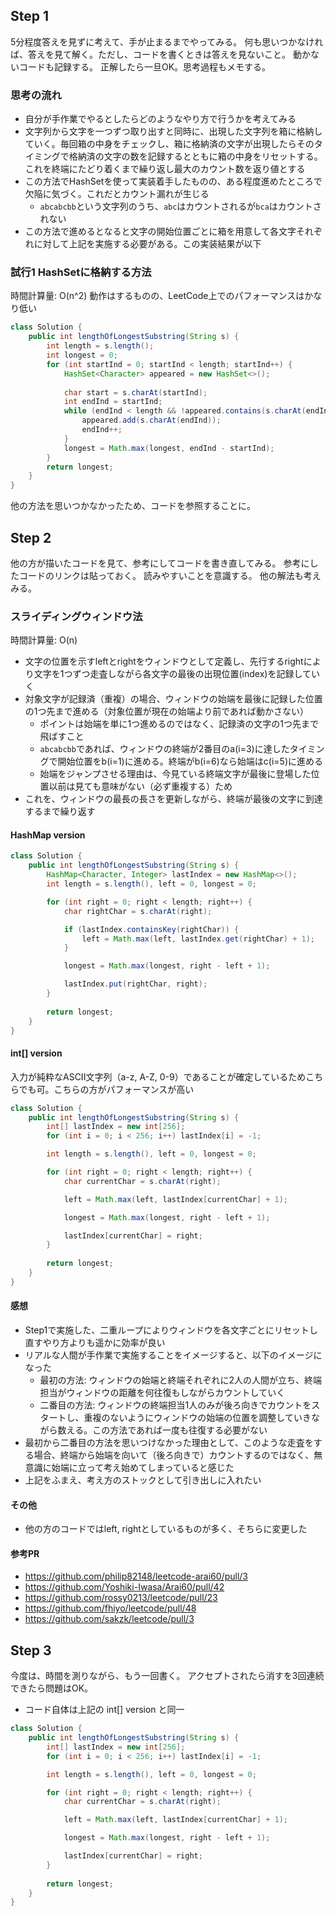 ## Step 1
5分程度答えを見ずに考えて、手が止まるまでやってみる。
何も思いつかなければ、答えを見て解く。ただし、コードを書くときは答えを見ないこと。
動かないコードも記録する。
正解したら一旦OK。思考過程もメモする。

### 思考の流れ
* 自分が手作業でやるとしたらどのようなやり方で行うかを考えてみる
* 文字列から文字を一つずつ取り出すと同時に、出現した文字列を箱に格納していく。毎回箱の中身をチェックし、箱に格納済の文字が出現したらそのタイミングで格納済の文字の数を記録するとともに箱の中身をリセットする。これを終端にたどり着くまで繰り返し最大のカウント数を返り値とする
* この方法でHashSetを使って実装着手したものの、ある程度進めたところで欠陥に気づく。これだとカウント漏れが生じる
    * `abcabcbb`という文字列のうち、`abc`はカウントされるが`bca`はカウントされない
* この方法で進めるとなると文字の開始位置ごとに箱を用意して各文字それぞれに対して上記を実施する必要がある。この実装結果が以下

### 試行1 HashSetに格納する方法

時間計算量: O(n^2)
動作はするものの、LeetCode上でのパフォーマンスはかなり低い

```java
class Solution {
    public int lengthOfLongestSubstring(String s) {
        int length = s.length();
        int longest = 0;
        for (int startInd = 0; startInd < length; startInd++) {
            HashSet<Character> appeared = new HashSet<>();
            
            char start = s.charAt(startInd);
            int endInd = startInd;
            while (endInd < length && !appeared.contains(s.charAt(endInd))) {
                appeared.add(s.charAt(endInd));
                endInd++;
            }
            longest = Math.max(longest, endInd - startInd);
        }
        return longest;
    }
}
```

他の方法を思いつかなかったため、コードを参照することに。

## Step 2
他の方が描いたコードを見て、参考にしてコードを書き直してみる。
参考にしたコードのリンクは貼っておく。
読みやすいことを意識する。
他の解法も考えみる。

### スライディングウィンドウ法

時間計算量: O(n)

* 文字の位置を示すleftとrightをウィンドウとして定義し、先行するrightにより文字を1つずつ走査しながら各文字の最後の出現位置(index)を記録していく
* 対象文字が記録済（重複）の場合、ウィンドウの始端を最後に記録した位置の1つ先まで進める（対象位置が現在の始端より前であれば動かさない）
    * ポイントは始端を単に1つ進めるのではなく、記録済の文字の1つ先まで飛ばすこと
    * `abcabcbb`であれば、ウィンドウの終端が2番目のa(i=3)に達したタイミングで開始位置をb(i=1)に進める。終端がb(i=6)なら始端はc(i=5)に進める
    * 始端をジャンプさせる理由は、今見ている終端文字が最後に登場した位置以前は見ても意味がない（必ず重複する）ため
* これを、ウィンドウの最長の長さを更新しながら、終端が最後の文字に到達するまで繰り返す

#### HashMap version

```java
class Solution {
    public int lengthOfLongestSubstring(String s) {
        HashMap<Character, Integer> lastIndex = new HashMap<>();
        int length = s.length(), left = 0, longest = 0;

        for (int right = 0; right < length; right++) {
            char rightChar = s.charAt(right); 

            if (lastIndex.containsKey(rightChar)) {
                left = Math.max(left, lastIndex.get(rightChar) + 1);
            }

            longest = Math.max(longest, right - left + 1);

            lastIndex.put(rightChar, right);
        }
        
        return longest;
    }
}
```

#### int[] version
入力が純粋なASCII文字列（a-z, A-Z, 0-9）であることが確定しているためこちらでも可。こちらの方がパフォーマンスが高い

```java
class Solution {
    public int lengthOfLongestSubstring(String s) {
        int[] lastIndex = new int[256];
        for (int i = 0; i < 256; i++) lastIndex[i] = -1;

        int length = s.length(), left = 0, longest = 0;

        for (int right = 0; right < length; right++) {
            char currentChar = s.charAt(right); 

            left = Math.max(left, lastIndex[currentChar] + 1);

            longest = Math.max(longest, right - left + 1);

            lastIndex[currentChar] = right;
        }
        
        return longest;
    }
}
```

#### 感想
* Step1で実施した、二重ループによりウィンドウを各文字ごとにリセットし直すやり方よりも遥かに効率が良い
* リアルな人間が手作業で実施することをイメージすると、以下のイメージになった
    * 最初の方法: ウィンドウの始端と終端それぞれに2人の人間が立ち、終端担当がウィンドウの距離を何往復もしながらカウントしていく
    * 二番目の方法: ウィンドウの終端担当1人のみが後ろ向きでカウントをスタートし、重複のないようにウィンドウの始端の位置を調整していきながら数える。この方法であれば一度も往復する必要がない
* 最初から二番目の方法を思いつけなかった理由として、このような走査をする場合、終端から始端を向いて（後ろ向きで）カウントするのではなく、無意識に始端に立って考え始めてしまっていると感じた
* 上記をふまえ、考え方のストックとして引き出しに入れたい

#### その他
* 他の方のコードではleft, rightとしているものが多く、そちらに変更した

#### 参考PR
* https://github.com/philip82148/leetcode-arai60/pull/3
* https://github.com/Yoshiki-Iwasa/Arai60/pull/42
* https://github.com/rossy0213/leetcode/pull/23
* https://github.com/fhiyo/leetcode/pull/48
* https://github.com/sakzk/leetcode/pull/3

## Step 3
今度は、時間を測りながら、もう一回書く。
アクセプトされたら消すを3回連続できたら問題はOK。

* コード自体は上記の int[] version と同一

```java
class Solution {
    public int lengthOfLongestSubstring(String s) {
        int[] lastIndex = new int[256];
        for (int i = 0; i < 256; i++) lastIndex[i] = -1;

        int length = s.length(), left = 0, longest = 0;

        for (int right = 0; right < length; right++) {
            char currentChar = s.charAt(right); 

            left = Math.max(left, lastIndex[currentChar] + 1);

            longest = Math.max(longest, right - left + 1);

            lastIndex[currentChar] = right;
        }
        
        return longest;
    }
}
```
